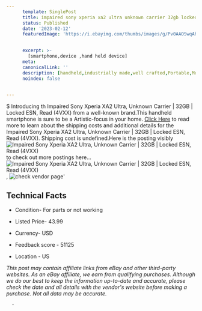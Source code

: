 ```yaml
---
      template: SinglePost
      title: impaired sony xperia xa2 ultra unknown carrier 32gb locked esn read 4vxx 
      status: Published
      date: '2023-02-12'
      featuredImage: 'https://i.ebayimg.com/thumbs/images/g/Pv0AAOSwqAhj5ozA/s-l225.jpg'
       

      excerpt: >-
        [smartphone,device ,hand held device]
      meta:
      canonicalLink: ''
      description: [handheld,industrially made,well crafted,Portable,Mobile,Compact,Convenient,Lightweight,Maneuverable,Man-portable,Miniature,Carriable,Hand-held,Light,Holdable,Transportable,Mobile device,Pocket-sized,On-the-go,Wireless,Cordless,Compact size,Convenient size, smartphone,device ,hand held device]
      noindex: false
      

---
```

$
      Introducing th Impaired Sony Xperia XA2 Ultra, Unknown Carrier | 32GB | Locked ESN, Read (4VXX) from a well-known brand.This handheld smartphone is sure to be a Artistic-focus in your home. [Click Here](https://www.ebay.com/itm/144816081110?hash=item21b7b608d6%3Ag%3APv0AAOSwqAhj5ozA&mkevt=1&mkcid=1&mkrid=711-53200-19255-0&campid=%253CePNCampaignId%253E&customid=%253CreferenceId%253E&toolid=10049) to read more to learn about the shipping costs and additional details for the Impaired Sony Xperia XA2 Ultra, Unknown Carrier | 32GB | Locked ESN, Read (4VXX). Shipping cost is undefined.Here is the posting visibly ![Impaired Sony Xperia XA2 Ultra, Unknown Carrier | 32GB | Locked ESN, Read (4VXX)](https://i.ebayimg.com/thumbs/images/g/Pv0AAOSwqAhj5ozA/s-l225.jpg) to check out more postings here... ![Impaired Sony Xperia XA2 Ultra, Unknown Carrier | 32GB | Locked ESN, Read (4VXX)](https://i.ebayimg.com/images/g/Pv0AAOSwqAhj5ozA/s-l1600.jpg), ![check vendor page](https://origin-galleryplus.ebayimg.com/ws/web/144816081110_2_0_1/225x225.jpg,https://origin-galleryplus.ebayimg.com/ws/web/144816081110_3_0_1/225x225.jpg,https://origin-galleryplus.ebayimg.com/ws/web/144816081110_4_0_1/225x225.jpg)'

      

 ## Technical Facts 



     
      

 - Condition- For parts or not working 


      

 - Listed Price- 43.99 


      

 - Currency- USD 


      

 - Feedback score - 51125 


      

 - Location - US 


      
      

 *_This post may contain affiliate links from eBay and other third-party websites. As an eBay affiliate, we earn from qualifying purchases. Although we do our best to keep the information up-to-date and accurate, please check the date and all details with the vendor's website before making a purchase. Not all data may be accurate._*




      -
